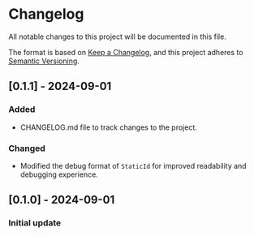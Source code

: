 # Changelog
All notable changes to this project will be documented in this file.

The format is based on [Keep a Changelog](https://keepachangelog.com/en/1.0.0/),
and this project adheres to [Semantic Versioning](https://semver.org/spec/v2.0.0.html).

## [0.1.1] - 2024-09-01

### Added
- CHANGELOG.md file to track changes to the project.

### Changed
- Modified the debug format of `StaticId` for improved readability and debugging experience.

## [0.1.0] - 2024-09-01
### Initial update